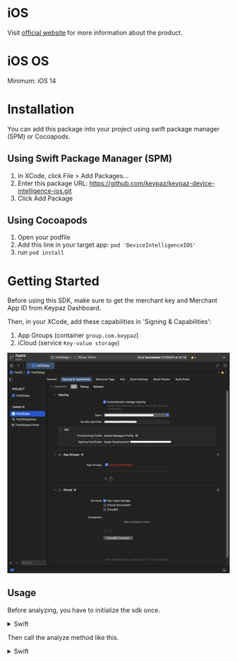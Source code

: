# iOS

Visit [official website](https://keypaz.com) for more information about the product.

# iOS OS

Minimum: iOS 14

# Installation

You can add this package into your project using swift package manager (SPM) or Cocoapods.

## Using Swift Package Manager (SPM)

1. In XCode, click File > Add Packages...
2. Enter this package URL: https://github.com/keypaz/keypaz-device-intelligence-ios.git
3. Click Add Package

## Using Cocoapods

1. Open your podfile
2. Add this line in your target app: `pod 'DeviceIntelligenceIOS'`
3. run `pod install`

# Getting Started

Before using this SDK, make sure to get the merchant key and Merchant App ID from Keypaz Dashboard.

Then, in your XCode, add these capabilities in 'Signing & Capabilities':
1. App Groups (container `group.com.keypaz`)
2. iCloud (service `Key-value storage`)

![XCode Signing & Capabilities](xcode-signing-capabilities.png)

## Usage

Before analyzing, you have to initialize the sdk once.

<details>
<summary>Swift</summary>
 
```swift
// get keypaz instance
let keypaz = KeypazFactory.getInstance()

keypaz.initialize("YOUR_MERCHANT_KEY", "YOUR_MERCHANT_APP_ID")
```
 
</details>

Then call the analyze method like this.

<details>
<summary>Swift</summary>
 
```swift
keypaz.setup().analyze { result in
  if (result.hasError) {
    let error = result.error
    // handle error here
    return
  }

  // your activity id
  let activityId = result.activityId
}
```
 
</details>

